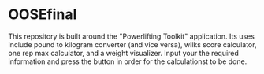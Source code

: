 # OOSEfinal
This repository is built around the "Powerlifting Toolkit" application. Its uses include pound to kilogram converter (and vice versa), wilks score calculator, one rep max calculator, and a weight visualizer. Input your the required information and press the button in order for the calculationst to be done.
